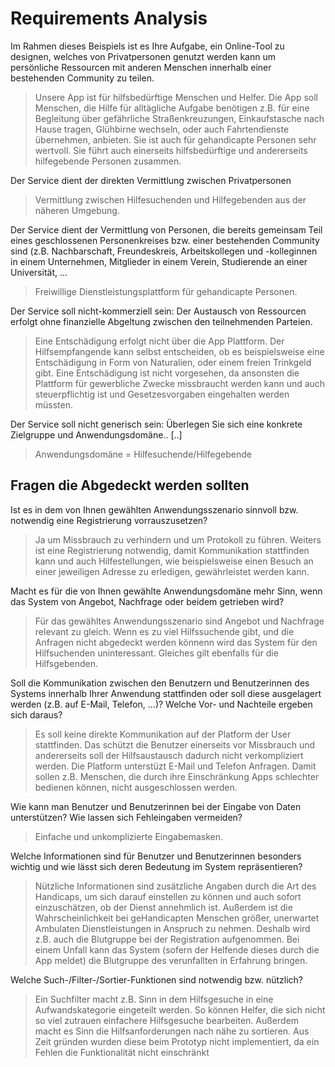 <h1>Requirements Analysis</h1>

Im Rahmen dieses Beispiels ist es Ihre Aufgabe, ein Online-Tool zu designen, welches von Privatpersonen genutzt werden kann um persönliche Ressourcen mit anderen Menschen
innerhalb einer bestehenden Community zu teilen.

>Unsere App ist für hilfsbedürftige Menschen und Helfer. Die App soll Menschen, die Hilfe für alltägliche Aufgabe benötigen
z.B. für eine Begleitung über gefährliche Straßenkreuzungen, Einkaufstasche nach Hause tragen, Glühbirne wechseln, oder auch Fahrtendienste übernehmen, anbieten. Sie ist auch für gehandicapte Personen sehr wertvoll. Sie führt auch einerseits hilfsbedürftige und andererseits hilfegebende Personen zusammen.

Der Service dient der direkten Vermittlung zwischen Privatpersonen
>Vermittlung zwischen Hilfesuchenden und Hilfegebenden aus der näheren Umgebung.

Der Service dient der Vermittlung von Personen, die bereits gemeinsam Teil eines geschlossenen Personenkreises bzw. einer 
bestehenden Community sind (z.B. Nachbarschaft, Freundeskreis, Arbeitskollegen und -kolleginnen in einem Unternehmen,
Mitglieder in einem Verein, Studierende an einer Universität, ...
>Freiwillige Dienstleistungsplattform für gehandicapte Personen.

Der Service soll nicht-kommerziell sein: Der Austausch von Ressourcen erfolgt ohne finanzielle Abgeltung zwischen den teilnehmenden Parteien.
>Eine Entschädigung erfolgt nicht über die App Plattform. Der Hilfsempfangende kann selbst entscheiden, ob es beispielsweise eine Entschädigung in Form von Naturalien, oder einem freien Trinkgeld gibt. Eine Entschädigung ist nicht vorgesehen, da ansonsten die Plattform für gewerbliche Zwecke missbraucht werden kann und auch steuerpflichtig ist und Gesetzesvorgaben eingehalten werden müssten.

Der Service soll nicht generisch sein: Überlegen Sie sich eine konkrete Zielgruppe und Anwendungsdomäne.. [..]
>Anwendungsdomäne = Hilfesuchende/Hilfegebende

<h2>Fragen die Abgedeckt werden sollten</h2>

 Ist es in dem von Ihnen gewählten Anwendungsszenario sinnvoll bzw. notwendig eine Registrierung vorrauszusetzen?
 >Ja um Missbrauch zu verhindern und um Protokoll zu führen. Weiters ist eine Registrierung notwendig, damit Kommunikation stattfinden kann und auch Hilfestellungen, wie beispielsweise einen Besuch an einer jeweiligen Adresse zu erledigen, gewährleistet werden kann.  
 
Macht es für die von Ihnen gewählte Anwendungsdomäne mehr Sinn, wenn das System von Angebot, Nachfrage oder beidem getrieben wird?
>Für das gewähltes Anwendungsszenario sind Angebot und Nachfrage relevant zu gleich. Wenn es zu viel Hilfssuchende gibt, und die Anfragen nicht abgedeckt werden könnenn wird das System für den Hilfsuchenden uninteressant. Gleiches gilt ebenfalls für die Hilfsgebenden.

Soll die Kommunikation zwischen den Benutzern und Benutzerinnen des Systems innerhalb Ihrer Anwendung stattfinden oder soll diese ausgelagert werden (z.B. auf E-Mail, Telefon, ...)? Welche Vor- und Nachteile ergeben sich daraus?
>Es soll keine direkte Kommunikation auf der Platform der User stattfinden. Das schützt die Benutzer einerseits vor Missbrauch und andererseits soll der Hilfsaustausch dadurch nicht verkompliziert werden. Die Platform unterstüzt E-Mail und Telefon Anfragen. Damit sollen z.B. Menschen, die durch ihre Einschränkung Apps schlechter bedienen können, nicht ausgeschlossen werden. 

Wie kann man Benutzer und Benutzerinnen bei der Eingabe von Daten unterstützen? Wie lassen sich Fehleingaben vermeiden?
>Einfache und unkomplizierte Eingabemasken.

Welche Informationen sind für Benutzer und Benutzerinnen besonders wichtig und wie lässt sich deren Bedeutung im System repräsentieren?
>Nützliche Informationen sind zusätzliche Angaben durch die Art des Handicaps, um sich darauf einstellen zu können und auch sofort einzuschätzen, ob der Dienst annehmlich ist. Außerdem ist die Wahrscheinlichkeit bei geHandicapten Menschen größer, unerwartet Ambulaten Dienstleistungen in Anspruch zu nehmen. Deshalb wird z.B. auch die Blutgruppe bei der Registration aufgenommen. Bei einem Unfall kann das System (sofern der Helfende dieses durch die App meldet) die Blutgruppe des verunfallten in Erfahrung bringen.

Welche Such-/Filter-/Sortier-Funktionen sind notwendig bzw. nützlich?
>Ein Suchfilter macht z.B. Sinn in dem Hilfsgesuche in eine Aufwandskategorie eingeteilt werden. So können Helfer, die sich nicht so viel zutrauen einfachere Hilfsgesuche bearbeiten. Außerdem macht es Sinn die Hilfsanforderungen nach nähe zu sortieren. Aus Zeit gründen wurden diese beim Prototyp nicht implementiert, da ein Fehlen die Funktionalität nicht einschränkt

